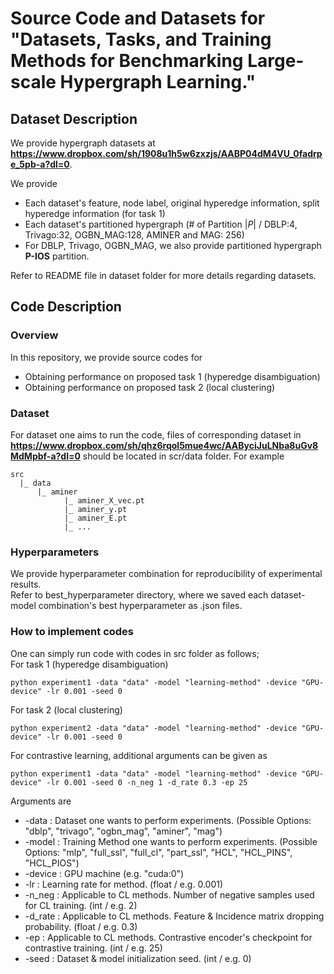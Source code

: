 # Source Code and Datasets for "Datasets, Tasks, and Training Methods for Benchmarking Large-scale Hypergraph Learning." 

## Dataset Description

We provide hypergraph datasets at **https://www.dropbox.com/sh/1908u1h5w6zxzjs/AABP04dM4VU_0fadrpe_5pb-a?dl=0**. 

We provide 
- Each dataset's feature, node label, original hyperedge information, split hyperedge information (for task 1)
- Each dataset's partitioned hypergraph (# of Partition $|P|$ / DBLP:4, Trivago:32, OGBN_MAG:128, AMINER and MAG: 256)
- For DBLP, Trivago, OGBN_MAG, we also provide partitioned hypergraph **P-IOS** partition.  

Refer to README file in dataset folder for more details regarding datasets.

## Code Description 

### Overview
In this repository, we provide source codes for
- Obtaining performance on proposed task 1 (hyperedge disambiguation)
- Obtaining performance on proposed task 2 (local clustering)

### Dataset
For dataset one aims to run the code, files of corresponding dataset in **https://www.dropbox.com/sh/qhz6rqol5mue4wc/AAByciJuLNba8uGv8MdMpbf-a?dl=0** should be located in scr/data folder. 
For example
```
src
  |_ data
      |_ aminer
            |_ aminer_X_vec.pt
            |_ aminer_y.pt
            |_ aminer_E.pt
            |_ ...
```

### Hyperparameters

We provide hyperparameter combination for reproducibility of experimental results.  
Refer to best_hyperparameter directory, where we saved each dataset-model combination's best hyperparameter as .json files.

### How to implement codes

One can simply run code with codes in src folder as follows;  
For task 1 (hyperedge disambiguation)
```
python experiment1 -data "data" -model "learning-method" -device "GPU-device" -lr 0.001 -seed 0 
```  
For task 2 (local clustering)
```
python experiment2 -data "data" -model "learning-method" -device "GPU-device" -lr 0.001 -seed 0 
```
For contrastive learning, additional arguments can be given as   
```
python experiment1 -data "data" -model "learning-method" -device "GPU-device" -lr 0.001 -seed 0 -n_neg 1 -d_rate 0.3 -ep 25
```
Arguments are
- -data : Dataset one wants to perform experiments. (Possible Options: "dblp", "trivago", "ogbn_mag", "aminer", "mag")
- -model : Training Method one wants to perform experiments. (Possible Options: "mlp", "full_ssl", "full_cl", "part_ssl", "HCL", "HCL_PINS", "HCL_PIOS")
- -device : GPU machine (e.g. "cuda:0")
- -lr : Learning rate for method. (float / e.g. 0.001)
- -n_neg : Applicable to CL methods. Number of negative samples used for CL training. (int / e.g. 2)
- -d_rate : Applicable to CL methods. Feature & Incidence matrix dropping probability. (float / e.g. 0.3)
- -ep : Applicable to CL methods. Contrastive encoder's checkpoint for contrastive training. (int / e.g. 25)
- -seed : Dataset & model initialization seed. (int / e.g. 0)
